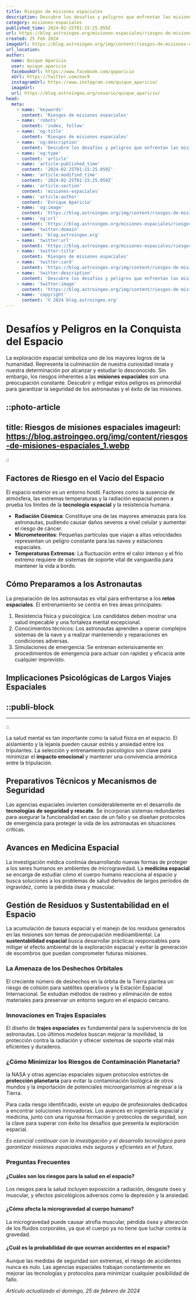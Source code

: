 ```yaml
---
title: Riesgos de misiones espaciales
description: Descubre los desafíos y peligros que enfrentan las misiones espaciales, desde la radiación hasta los impactos de asteroides.
category: misiones-espaciales
published_time: 2024-02-25T01:15:25.059Z
url: https://blog.astroingeo.org/misiones-espaciales/riesgos-de-misiones-espaciales
created: 25 Feb 2024
imageUrl: https://blog.astroingeo.org/img/content/riesgos-de-misiones-espaciales_1.webp
url_location:
author:
  name: Quique Aparicio
  user: quique_aparicio
  facebookUrl: https://www.facebook.com/qaparicio
  xUrl: https://twitter.com/eac9
  instagramUrl: https://www.instagram.com/quique_aparicio/
  imageUrl: 
  url: https://blog.astroingeo.org/usuario/quique_aparicio/
head:
  meta:
    - name: 'keywords'
      content: 'Riesgos de misiones espaciales'
    - name: 'robots'
      content: 'index, follow'
    - name: 'og:title'
      content: 'Riesgos de misiones espaciales'
    - name: 'og:description'
      content: 'Descubre los desafíos y peligros que enfrentan las misiones espaciales, desde la radiación hasta los impactos de asteroides.'
    - name: 'og:type'
      content: 'article'
    - name: 'article:published_time'
      content: '2024-02-25T01:15:25.059Z'
    - name: 'article:modified_time'
      content: '2024-02-25T01:15:25.059Z'
    - name: 'article:section'
      content: 'misiones-espaciales'
    - name: 'article:author'
      content: 'Enrique Aparicio'
    - name: 'og:image'
      content: 'https://blog.astroingeo.org/img/content/riesgos-de-misiones-espaciales_1.webp'
    - name: 'og:url'
      content: 'https://blog.astroingeo.org/misiones-espaciales/riesgos-de-misiones-espaciales'
    - name: 'twitter:domain'
      content: 'blog.astroingeo.org'
    - name: 'twitter:url'
      content: 'https://blog.astroingeo.org/misiones-espaciales/riesgos-de-misiones-espaciales'
    - name: 'twitter:title'
      content: 'Riesgos de misiones espaciales'
    - name: 'twitter:card'
      content: 'https://blog.astroingeo.org/img/content/riesgos-de-misiones-espaciales_1.webp'
    - name: 'twitter:description'
      content: 'Descubre los desafíos y peligros que enfrentan las misiones espaciales, desde la radiación hasta los impactos de asteroides.'
    - name: 'twitter:image'
      content: 'https://blog.astroingeo.org/img/content/riesgos-de-misiones-espaciales_1.webp'
    - name: 'copyright'
      content: '© 2024 blog.astroingeo.org'
---
```

# Desafíos y Peligros en la Conquista del Espacio

La exploración espacial simboliza uno de los mayores logros de la humanidad. Representa la culminación de nuestra curiosidad innata y nuestra determinación por alcanzar y estudiar lo desconocido. Sin embargo, los riesgos inherentes a las **misiones espaciales** son una preocupación constante. Descubrir y mitigar estos peligros es primordial para garantizar la seguridad de los astronautas y el éxito de las misiones.


::photo-article
---
title: Riesgos de misiones espaciales
imageurl: https://blog.astroingeo.org/img/content/riesgos-de-misiones-espaciales_1.webp
---
::



## Factores de Riesgo en el Vacío del Espacio

El espacio exterior es un entorno hostil. Factores como la ausencia de atmósfera, las extremas temperaturas y la radiación espacial ponen a prueba los límites de la **tecnología espacial** y la resistencia humana.

- **Radiación Cósmica**: Constituye una de las mayores amenazas para los astronautas, pudiendo causar daños severos a nivel celular y aumentar el riesgo de cáncer.
- **Micrometeoritos**: Pequeñas partículas que viajan a altas velocidades representan un peligro constante para las naves y estaciones espaciales.
- **Temperaturas Extremas**: La fluctuación entre el calor intenso y el frío extremo requiere de sistemas de soporte vital de vanguardia para mantener la vida a bordo.

## Cómo Preparamos a los Astronautas

La preparación de los astronautas es vital para enfrentarse a los **retos espaciales**. El entrenamiento se centra en tres áreas principales:

1. Resistencia física y psicológica: Los candidatos deben mostrar una salud impecable y una fortaleza mental excepcional.
2. Conocimientos técnicos: Los astronautas aprenden a operar complejos sistemas de la nave y a realizar manteniendo y reparaciones en condiciones adversas.
3. Simulaciones de emergencia: Se entrenan extensivamente en procedimientos de emergencia para actuar con rapidez y eficacia ante cualquier imprevisto.

## Implicaciones Psicológicas de Largos Viajes Espaciales


  ::publi-block
  ---
  ---
  ::
  
  

La salud mental es tan importante como la salud física en el espacio. El aislamiento y la lejanía pueden causar estrés y ansiedad entre los tripulantes. La selección y entrenamiento psicológico son clave para minimizar el **impacto emocional** y mantener una convivencia armónica entre la tripulación.

## Preparativos Técnicos y Mecanismos de Seguridad

Las agencias espaciales invierten considerablemente en el desarrollo de **tecnologías de seguridad y rescate**. Se incorporan sistemas redundantes para asegurar la funcionalidad en caso de un fallo y se diseñan protocolos de emergencia para proteger la vida de los astronautas en situaciones críticas.

## Avances en Medicina Espacial

La investigación médica continúa desarrollando nuevas formas de proteger a los seres humanos en ambientes de microgravedad. La **medicina espacial** se encarga de estudiar cómo el cuerpo humano reacciona al espacio y busca soluciones a los problemas de salud derivados de largos períodos de ingravidez, como la pérdida ósea y muscular.

## Gestión de Residuos y Sustentabilidad en el Espacio

La acumulación de basura espacial y el manejo de los residuos generados en las misiones son temas de preocupación medioambiental. La **sustentabilidad espacial** busca desarrollar prácticas responsables para mitigar el efecto ambiental de la exploración espacial y evitar la generación de escombros que puedan comprometer futuras misiones.

### La Amenaza de los Deshechos Orbitales

El creciente número de deshechos en la órbita de la Tierra plantea un riesgo de colisión para satélites operativos y la Estación Espacial Internacional. Se estudian métodos de rastreo y eliminación de estos materiales para preservar un entorno seguro en el espacio cercano.

### Innovaciones en Trajes Espaciales

El diseño de **trajes espaciales** es fundamental para la supervivencia de los astronautas. Los últimos modelos buscan mejorar la movilidad, la protección contra la radiación y ofrecer sistemas de soporte vital más eficientes y duraderos.

### ¿Cómo Minimizar los Riesgos de Contaminación Planetaria?

la NASA y otras agencias espaciales siguen protocolos estrictos de **protección planetaria** para evitar la contaminación biológica de otros mundos y la importación de potenciales microorganismos al regresar a la Tierra.

Para cada riesgo identificado, existe un equipo de profesionales dedicados a encontrar soluciones innovadoras. Los avances en ingeniería espacial y medicina, junto con una rigurosa formación y protocolos de seguridad, son la clave para superar con éxito los desafíos que presenta la exploración espacial.

*Es esencial continuar con la investigación y el desarrollo tecnológico para garantizar misiones espaciales más seguras y eficientes en el futuro.*

### Preguntas Frecuentes

#### ¿Cuáles son los riesgos para la salud en el espacio?

Los riesgos para la salud incluyen exposición a radiación, desgaste óseo y muscular, y efectos psicológicos adversos como la depresión y la ansiedad.

#### ¿Cómo afecta la microgravedad al cuerpo humano?

La microgravedad puede causar atrofia muscular, pérdida ósea y alteración de los fluidos corporales, ya que el cuerpo ya no tiene que luchar contra la gravedad.

#### ¿Cuál es la probabilidad de que ocurran accidentes en el espacio?

Aunque las medidas de seguridad son extremas, el riesgo de accidentes nunca es nulo. Las agencias espaciales trabajan constantemente en mejorar las tecnologías y protocolos para minimizar cualquier posibilidad de fallo.

_Artículo actualizado el domingo, 25 de febrero de 2024_
